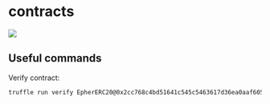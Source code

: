 # contracts

![](https://github.com/ephere-io/contracts/actions/workflows/node.js.yml/badge.svg)

## Useful commands

Verify contract:

```bash
truffle run verify EpherERC20@0x2cc768c4bd51641c545c5463617d36ea0aaf6053 --network mainnet
```
